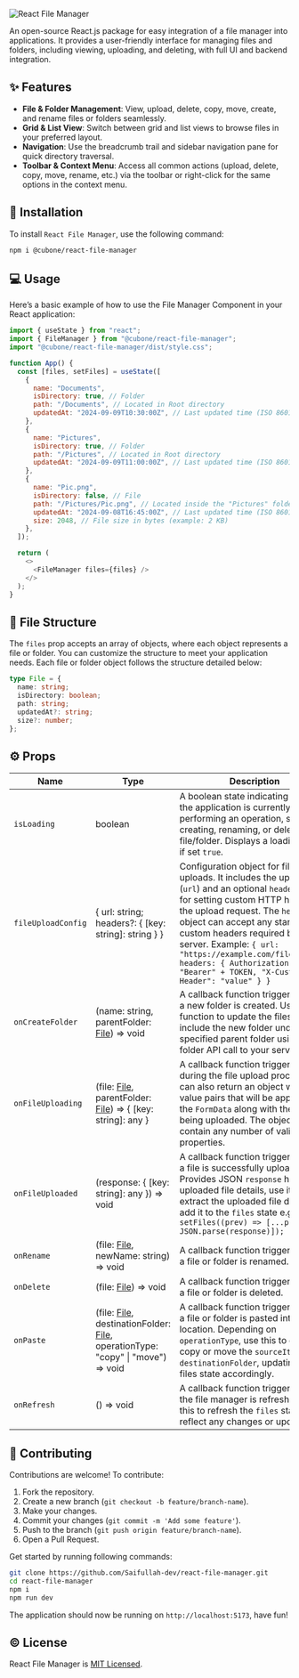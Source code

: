 ![React File Manager](https://github.com/user-attachments/assets/53b09633-220e-460d-a5a5-48f553640dd0)

An open-source React.js package for easy integration of a file manager into applications. It provides a user-friendly interface for managing files and folders, including viewing, uploading, and deleting, with full UI and backend integration.

## ✨ Features

- **File & Folder Management**: View, upload, delete, copy, move, create, and rename files or folders seamlessly.
- **Grid & List View**: Switch between grid and list views to browse files in your preferred layout.
- **Navigation**: Use the breadcrumb trail and sidebar navigation pane for quick directory traversal.
- **Toolbar & Context Menu**: Access all common actions (upload, delete, copy, move, rename, etc.) via the toolbar or right-click for the same options in the context menu.

## 🚀 Installation

To install `React File Manager`, use the following command:

```bash
npm i @cubone/react-file-manager
```

## 💻 Usage

Here’s a basic example of how to use the File Manager Component in your React application:

```javascript
import { useState } from "react";
import { FileManager } from "@cubone/react-file-manager";
import "@cubone/react-file-manager/dist/style.css";

function App() {
  const [files, setFiles] = useState([
    {
      name: "Documents",
      isDirectory: true, // Folder
      path: "/Documents", // Located in Root directory
      updatedAt: "2024-09-09T10:30:00Z", // Last updated time (ISO 8601 format)
    },
    {
      name: "Pictures",
      isDirectory: true, // Folder
      path: "/Pictures", // Located in Root directory
      updatedAt: "2024-09-09T11:00:00Z", // Last updated time (ISO 8601 format)
    },
    {
      name: "Pic.png",
      isDirectory: false, // File
      path: "/Pictures/Pic.png", // Located inside the "Pictures" folder
      updatedAt: "2024-09-08T16:45:00Z", // Last updated time (ISO 8601 format)
      size: 2048, // File size in bytes (example: 2 KB)
    },
  ]);

  return (
    <>
      <FileManager files={files} />
    </>
  );
}
```

## 📂 File Structure

The `files` prop accepts an array of objects, where each object represents a file or folder. You can customize the structure to meet your application needs. Each file or folder object follows the structure detailed below:

```typescript
type File = {
  name: string;
  isDirectory: boolean;
  path: string;
  updatedAt?: string;
  size?: number;
};
```

## ⚙️ Props

| Name               | Type                                                                                                                   | Description                                                                                                                                                                                                                                                                                                                                                                             |
| ------------------ | ---------------------------------------------------------------------------------------------------------------------- | --------------------------------------------------------------------------------------------------------------------------------------------------------------------------------------------------------------------------------------------------------------------------------------------------------------------------------------------------------------------------------------- |
| `isLoading`        | boolean                                                                                                                | A boolean state indicating whether the application is currently performing an operation, such as creating, renaming, or deleting a file/folder. Displays a loading state if set `true`.                                                                                                                                                                                                 |
| `fileUploadConfig` | { url: string; headers?: { [key: string]: string } }                                                                   | Configuration object for file uploads. It includes the upload URL (`url`) and an optional `headers` object for setting custom HTTP headers in the upload request. The `headers` object can accept any standard or custom headers required by the server. Example: `{ url: "https://example.com/fileupload", headers: { Authorization: "Bearer" + TOKEN, "X-Custom-Header": "value" } }` |
| `onCreateFolder`   | (name: string, parentFolder: [File](#-file-structure)) => void                                                         | A callback function triggered when a new folder is created. Use this function to update the files state to include the new folder under the specified parent folder using create folder API call to your server.                                                                                                                                                                        |
| `onFileUploading`  | (file: [File](#-file-structure), parentFolder: [File](#-file-structure)) => { [key: string]: any }                     | A callback function triggered during the file upload process. You can also return an object with key-value pairs that will be appended to the `FormData` along with the file being uploaded. The object can contain any number of valid properties.                                                                                                                                     |
| `onFileUploaded`   | (response: { [key: string]: any }) => void                                                                             | A callback function triggered after a file is successfully uploaded. Provides JSON `response` holding uploaded file details, use it to extract the uploaded file details and add it to the `files` state e.g. `setFiles((prev) => [...prev, JSON.parse(response)]);`                                                                                                                    |
| `onRename`         | (file: [File](#-file-structure), newName: string) => void                                                              | A callback function triggered when a file or folder is renamed.                                                                                                                                                                                                                                                                                                                         |
| `onDelete`         | (file: [File](#-file-structure)) => void                                                                               | A callback function triggered when a file or folder is deleted.                                                                                                                                                                                                                                                                                                                         |
| `onPaste`          | (file: [File](#-file-structure), destinationFolder: [File](#-file-structure), operationType: "copy" \| "move") => void | A callback function triggered when a file or folder is pasted into a new location. Depending on `operationType`, use this to either copy or move the `sourceItem` to the `destinationFolder`, updating the files state accordingly.                                                                                                                                                     |
| `onRefresh`        | () => void                                                                                                             | A callback function triggered when the file manager is refreshed. Use this to refresh the `files` state to reflect any changes or updates.                                                                                                                                                                                                                                              |

## 🤝 Contributing

Contributions are welcome! To contribute:

1. Fork the repository.
2. Create a new branch (`git checkout -b feature/branch-name`).
3. Make your changes.
4. Commit your changes (`git commit -m 'Add some feature'`).
5. Push to the branch (`git push origin feature/branch-name`).
6. Open a Pull Request.

Get started by running following commands:

```bash
git clone https://github.com/Saifullah-dev/react-file-manager.git
cd react-file-manager
npm i
npm run dev
```

The application should now be running on `http://localhost:5173`, have fun!

## ©️ License

React File Manager is [MIT Licensed](LICENSE).
